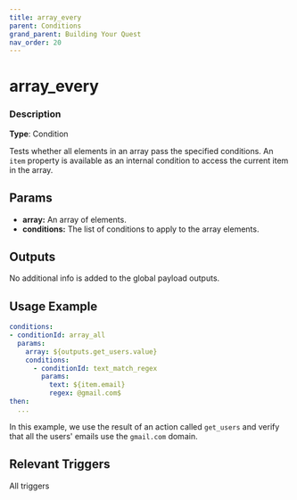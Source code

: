```yaml
---
title: array_every
parent: Conditions
grand_parent: Building Your Quest
nav_order: 20
---
```


# array_every

### Description

**Type**: Condition

Tests whether all elements in an array pass the specified conditions. An `item` property is available as an internal condition to access the current item in the array.

## Params

- **array:** An array of elements.
- **conditions:** The list of conditions to apply to the array elements.

## Outputs

No additional info is added to the global payload outputs.

## Usage Example

```yaml
conditions:
- conditionId: array_all
  params:
    array: ${outputs.get_users.value}
    conditions:
      - conditionId: text_match_regex
        params: 
          text: ${item.email}
          regex: @gmail.com$
then:
  ...
```

In this example, we use the result of an action called `get_users` and verify that all the users' emails use the `gmail.com` domain.

## Relevant Triggers

All triggers